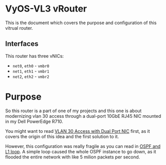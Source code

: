 # VyOS-VL3 vRouter

This is the document which covers the purpose and configuration of this vitrual router.  

## Interfaces

This router has three vNICs:
*   `net0`, `eth0` - `vmbr0`
*   `net1`, `eth1` - `vmbr1`
*   `net2`, `eth2` - `vmbr2`

# Purpose

So this router is a part of one of my projects and this one is about modernizing vlan 30 access through a dual-port 10GbE RJ45 NIC mounted in my Dell PowerEdge R710.  

You might want to read [VLAN 30 Access with Dual Port NIC](../projects/02-vlan30-access-without-sfp-transreceivers/readme.md) first, as it covers the origin of this idea and the first solution to it.   

However, this configuration was really fragile as you can read in [OSPF and L1 loop](../projects/11-ospf-and-l2-loop).
A simple loop caused the whole OSPF instance to go down, as it flooded the entire network with like 5 milion packets per second.   


